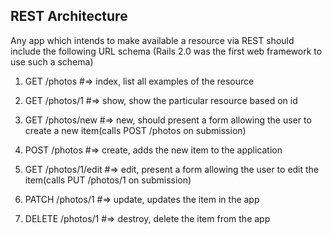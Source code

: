 ## REST Architecture

Any app which intends to make available a resource via REST should include the following URL schema (Rails 2.0 was the first web framework to use such a schema)

1. GET /photos #=> index, list all examples of the resource
2. GET /photos/1 #=> show, show the particular resource based on id

3. GET /photos/new #=> new, should present a form allowing the user to create a new item(calls POST /photos on submission)
4. POST /photos #=> create, adds the new item to the application

5. GET /photos/1/edit #=> edit, present a form allowing the user to edit the item(calls PUT /photos/1 on submission)
6. PATCH /photos/1 #=> update, updates the item in the app

7. DELETE /photos/1 #=> destroy, delete the item from the app
